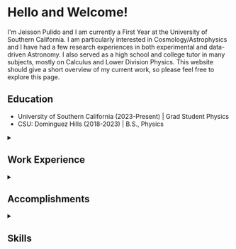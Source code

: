 # Hello and Welcome!

<p align="left"> I'm Jeisson Pulido and I am currently a First Year at the University of Southern California. I am particularly interested in Cosmology/Astrophysics and I have had a few research experiences in both experimental and data-driven Astronomy. I also served as a high school and college tutor in many subjects, mostly on Calculus and Lower Division Physics. This website should give a short overview of my current work, so please feel free to explore this page. </p>

## Education

- University of Southern California (2023-Present) | Grad Student Physics
- CSU: Dominguez Hills (2018-2023) | B.S., Physics
  
<details>
  <summary> <h2> Work Experience </h2></summary>

**University of Southern California (USC). Los Angeles, CA. August 2023 – Present**
- Currently serve as a laboratory instructor on Electricity and Magnetism experiments. 

**University of California: Los Angeles (UCLA). Westwood, CA. January 2022 – Present.**
- Kang Research Group: Worked on Proton-Nucleus particle production using Python. 

**Université De La Côte D’Azur, Nice, France. May 2022 – July 2022.** 
- LISA Consortium: Worked on the characterization of spatial Photoreceivers.

**California State University: Dominguez Hills, Carson, CA. January 2019 – December 2021**
- Toro Learning and Testing Center: Tutored students in Math, Physics, and Critical Thinking.

**Center for Astrophysics: Harvard-Smithsonian. Boston, MA. June 2021 – August 2021.**
- Worked on constructing magnetic flux ropes using Matlab. 
</details>

<details>
<summary><h2>Accomplishments </h2></summary>

- National Science Foundation Graduate Research Fellowship (NSF GRFP). 2023-Present Fall 2022, Honors List. 
- Cal-Bridge Scholar, Member. 2021-2023 
- 2022 CSU Trustees Award for Outstanding Achievement, Recipient. 2022-2023. Robert R Sprague Foundation Scholarship, Recipient. 2022-2023. 
- CB-EIC Fellowship at UCLA, Fellow. 2022 
- Mani L. Bhaumik Institute of Theoretical Physics at UCLA, Member. 2022 SACNAS, Member. 2020 and 2022. 
- Edison International STEM Scholarship, Recipient. 2022.
  </details>

<details>
<summary><h2> Skills </h2> </summary>

Matlab, Python, Autoplot, GitHub, Computer Clusters, Excel.
</details>

